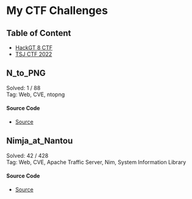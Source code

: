 # My CTF Challenges

## **Table of Content**

* [HackGT 8 CTF](#N_to_PNG)
* [TSJ CTF 2022](#Nimja_at_Nantou)

## **N_to_PNG**
Solved: 1 / 88<br>
Tag: Web, CVE, ntopng

#### Source Code
* [Source](hackgt8-ctf/N_to_PNG/)

## **Nimja_at_Nantou**
Solved: 42 / 428<br>
Tag: Web, CVE, Apache Traffic Server, Nim, System Information Library

#### Source Code
* [Source](tsj-ctf-2022/Nimja_at_Nantou/)
